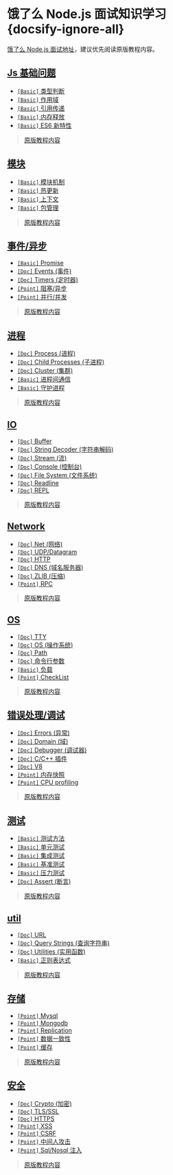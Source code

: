 # 饿了么 Node.js 面试知识学习 {docsify-ignore-all}

[饿了么 Node.js 面试地址](https://github.com/ElemeFE/node-interview)，建议优先阅读原版教程内容。

## [Js 基础问题](/sections/zh-cn/common.md)

* [`[Basic]` 类型判断](/sections/zh-cn/common.md#类型判断)
* [`[Basic]` 作用域](/sections/zh-cn/common.md#作用域)
* [`[Basic]` 引用传递](/sections/zh-cn/common.md#引用传递)
* [`[Basic]` 内存释放](/sections/zh-cn/common.md#内存释放)
* [`[Basic]` ES6 新特性](/sections/zh-cn/common.md#es6-新特性)


> [原版教程内容](https://elemefe.github.io/node-interview/#/sections/zh-cn/common.md)

## [模块](/sections/zh-cn/module.md)

* [`[Basic]` 模块机制](/sections/zh-cn/module.md#模块机制)
* [`[Basic]` 热更新](/sections/zh-cn/module.md#热更新)
* [`[Basic]` 上下文](/sections/zh-cn/module.md#上下文)
* [`[Basic]` 包管理](/sections/zh-cn/module.md#包管理)

> [原版教程内容](https://elemefe.github.io/node-interview/#/sections/zh-cn/module.md)

## [事件/异步](/sections/zh-cn/event-async.md)

* [`[Basic]` Promise](/sections/zh-cn/event-async.md#promise)
* [`[Doc]` Events (事件)](/sections/zh-cn/event-async.md#events)
* [`[Doc]` Timers (定时器)](/sections/zh-cn/event-async.md#timers)
* [`[Point]` 阻塞/异步](/sections/zh-cn/event-async.md#阻塞异步)
* [`[Point]` 并行/并发](/sections/zh-cn/event-async.md#并行并发)

> [原版教程内容](https://elemefe.github.io/node-interview/#/sections/zh-cn/event-async.md)

## [进程](/sections/zh-cn/process.md)

* [`[Doc]` Process (进程)](/sections/zh-cn/process.md#process)
* [`[Doc]` Child Processes (子进程)](/sections/zh-cn/process.md#child-process)
* [`[Doc]` Cluster (集群)](/sections/zh-cn/process.md#cluster)
* [`[Basic]` 进程间通信](/sections/zh-cn/process.md#进程间通信)
* [`[Basic]` 守护进程](/sections/zh-cn/process.md#守护进程)

> [原版教程内容](https://elemefe.github.io/node-interview/#/sections/zh-cn/process.md)


## [IO](/sections/zh-cn/io.md)

* [`[Doc]` Buffer](/sections/zh-cn/io.md#buffer)
* [`[Doc]` String Decoder (字符串解码)](/sections/zh-cn/io.md#string-decoder)
* [`[Doc]` Stream (流)](/sections/zh-cn/io.md#stream)
* [`[Doc]` Console (控制台)](/sections/zh-cn/io.md#console)
* [`[Doc]` File System (文件系统)](/sections/zh-cn/io.md#file)
* [`[Doc]` Readline](/sections/zh-cn/io.md#readline)
* [`[Doc]` REPL](/sections/zh-cn/io.md#repl)

> [原版教程内容](https://elemefe.github.io/node-interview/#/sections/zh-cn/io.md)

## [Network](/sections/zh-cn/network.md)

* [`[Doc]` Net (网络)](/sections/zh-cn/network.md#net)
* [`[Doc]` UDP/Datagram](/sections/zh-cn/network.md#udp)
* [`[Doc]` HTTP](/sections/zh-cn/network.md#http)
* [`[Doc]` DNS (域名服务器)](/sections/zh-cn/network.md#dns)
* [`[Doc]` ZLIB (压缩)](/sections/zh-cn/network.md#zlib)
* [`[Point]` RPC](/sections/zh-cn/network.md#rpc)

> [原版教程内容](https://elemefe.github.io/node-interview/#/sections/zh-cn/network.md)

## [OS](/sections/zh-cn/os.md)

* [`[Doc]` TTY](/sections/zh-cn/os.md#tty)
* [`[Doc]` OS (操作系统)](/sections/zh-cn/os.md#os-1)
* [`[Doc]` Path](/sections/zh-cn/os.md#path)
* [`[Doc]` 命令行参数](/sections/zh-cn/os.md#命令行参数)
* [`[Basic]` 负载](/sections/zh-cn/os.md#负载)
* [`[Point]` CheckList](/sections/zh-cn/os.md#checklist)

> [原版教程内容](https://elemefe.github.io/node-interview/#/sections/zh-cn/os.md)

## [错误处理/调试](/sections/zh-cn/error.md)

* [`[Doc]` Errors (异常)](/sections/zh-cn/error.md#errors)
* [`[Doc]` Domain (域)](/sections/zh-cn/error.md#domain)
* [`[Doc]` Debugger (调试器)](/sections/zh-cn/error.md#debugger)
* [`[Doc]` C/C++ 插件](/sections/zh-cn/error.md#c-c++-addon)
* [`[Doc]` V8](/sections/zh-cn/error.md#v8)
* [`[Point]` 内存快照](/sections/zh-cn/error.md#内存快照)
* [`[Point]` CPU profiling](/sections/zh-cn/error.md#cpu-profiling)

> [原版教程内容](https://elemefe.github.io/node-interview/#/sections/zh-cn/error.md)

## [测试](/sections/zh-cn/test.md)

* [`[Basic]` 测试方法](/sections/zh-cn/test.md#测试方法)
* [`[Basic]` 单元测试](/sections/zh-cn/test.md#单元测试)
* [`[Basic]` 集成测试](/sections/zh-cn/test.md#集成测试)
* [`[Basic]` 基准测试](/sections/zh-cn/test.md#基准测试)
* [`[Basic]` 压力测试](/sections/zh-cn/test.md#压力测试)
* [`[Doc]` Assert (断言)](/sections/zh-cn/test.md#assert)

> [原版教程内容](https://elemefe.github.io/node-interview/#/sections/zh-cn/test.md)

## [util](/sections/zh-cn/util.md)

* [`[Doc]` URL](/sections/zh-cn/util.md#url)
* [`[Doc]` Query Strings (查询字符串)](/sections/zh-cn/util.md#query-strings)
* [`[Doc]` Utilities (实用函数)](/sections/zh-cn/util.md#util-1)
* [`[Basic]` 正则表达式](/sections/zh-cn/util.md#正则表达式)

> [原版教程内容](https://elemefe.github.io/node-interview/#/sections/zh-cn/util.md)

## [存储](/sections/zh-cn/storage.md)

* [`[Point]` Mysql](/sections/zh-cn/storage.md#mysql)
* [`[Point]` Mongodb](/sections/zh-cn/storage.md#mongodb)
* [`[Point]` Replication](/sections/zh-cn/storage.md#replication)
* [`[Point]` 数据一致性](/sections/zh-cn/storage.md#数据一致性)
* [`[Point]` 缓存](/sections/zh-cn/storage.md#缓存)

> [原版教程内容](https://elemefe.github.io/node-interview/#/sections/zh-cn/storage.md)

## [安全](/sections/zh-cn/security.md)

* [`[Doc]` Crypto (加密)](/sections/zh-cn/security.md#crypto)
* [`[Doc]` TLS/SSL](/sections/zh-cn/security.md#tlsssl)
* [`[Doc]` HTTPS](/sections/zh-cn/security.md#https)
* [`[Point]` XSS](/sections/zh-cn/security.md#xss)
* [`[Point]` CSRF](/sections/zh-cn/security.md#csrf)
* [`[Point]` 中间人攻击](/sections/zh-cn/security.md#中间人攻击)
* [`[Point]` Sql/Nosql 注入](/sections/zh-cn/security.md#sqlnosql-注入)

> [原版教程内容](https://elemefe.github.io/node-interview/#/sections/zh-cn/security.md)


